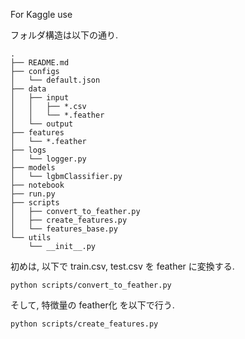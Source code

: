 For Kaggle use

フォルダ構造は以下の通り.
```
.
├── README.md
├── configs
│   └── default.json
├── data
│   ├── input
│   │   ├── *.csv
│   │   └── *.feather
│   └── output
├── features
│   └── *.feather
├── logs
│   └── logger.py
├── models
│   └── lgbmClassifier.py
├── notebook
├── run.py
├── scripts
│   ├── convert_to_feather.py
│   ├── create_features.py
│   └── features_base.py
└── utils
    └── __init__.py
```

初めは, 以下で train.csv, test.csv を feather に変換する.
```
python scripts/convert_to_feather.py
```
そして, 特徴量の feather化 を以下で行う.
```
python scripts/create_features.py
```
